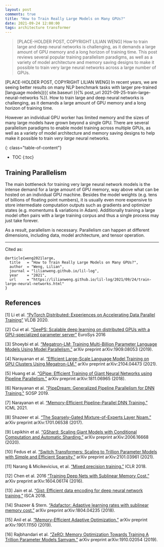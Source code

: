 ```yaml
---
layout: post
comments: true
title: "How to Train Really Large Models on Many GPUs?"
date: 2021-09-24 12:00:00
tags: architecture transformer
---
```



> [PLACE-HOLDER POST, COPYRIGHT LILIAN WENG] How to train large and deep neural networks is challenging, as it demands a large amount of GPU memory and a long horizon of training time. This post reviews several popular training parallelism paradigms, as well as a variety of model architecture and memory saving designs to make it possible to train very large neural networks across a large number of GPUs.


<!--more-->

[PLACE-HOLDER POST, COPYRIGHT LILIAN WENG] In recent years, we are seeing better results on many NLP benchmark tasks with larger pre-trained [language models]({{ site.baseurl }}{% post_url 2021-09-25-train-large-neural-networks %}). How to train large and deep neural networks is challenging, as it demands a large amount of GPU memory and a long horizon of training time. 

However an individual GPU worker has limited memory and the sizes of many large models have grown beyond a single GPU. There are several parallelism paradigms to enable model training across multiple GPUs, as well as a variety of model architecture and memory saving designs to help make it possible to train *very large* neural networks.


{: class="table-of-content"}
* TOC
{:toc}


## Training Parallelism

The main bottleneck for training very large neural network models is the intense demand for a large amount of GPU memory, way above what can be hosted on an individual GPU machine. Besides the model weights (e.g. tens of billions of floating point numbers), it is usually even more expensive to store intermediate computation outputs such as gradients and optimizer states (e.g. momentums & variations in Adam). Additionally training a large model often pairs with a large training corpus and thus a single process may just take forever.

As a result, parallelism is necessary. Parallelism can happen at different dimensions, including data, model architecture, and tensor operation.


---
Cited as:
```
@article{weng2021large,
  title   = "How to Train Really Large Models on Many GPUs?",
  author  = "Weng, Lilian",
  journal = "lilianweng.github.io/lil-log",
  year    = "2021",
  url     = "https://lilianweng.github.io/lil-log/2021/09/24/train-large-neural-networks.html"
}
```


## References

[1] Li et al. [“PyTorch Distributed: Experiences on Accelerating Data Parallel Training”](https://arxiv.org/abs/2006.15704) VLDB 2020.

[2] Cui et al. [“GeePS: Scalable deep learning on distributed GPUs with a GPU-specialized parameter server”](https://www.pdl.cmu.edu/PDL-FTP/CloudComputing/GeePS-cui-eurosys16.pdf) EuroSys 2016 

[3] Shoeybi et al. [“Megatron-LM: Training Multi-Billion Parameter Language Models Using Model Parallelism.”](https://arxiv.org/abs/1909.08053) arXiv preprint arXiv:1909.08053 (2019).

[4] Narayanan et al. [“Efficient Large-Scale Language Model Training on GPU Clusters Using Megatron-LM.”](https://arxiv.org/abs/2104.04473) arXiv preprint arXiv:2104.04473 (2021).

[5] Huang et al. [“GPipe: Efficient Training of Giant Neural Networks using Pipeline Parallelism.”](https://arxiv.org/abs/1811.06965) arXiv preprint arXiv:1811.06965 (2018).

[6] Narayanan et al. ["PipeDream: Generalized Pipeline Parallelism for DNN Training."](https://cs.stanford.edu/~matei/papers/2019/sosp_pipedream.pdf) SOSP 2019.

[7] Narayanan et al.  [“Memory-Efficient Pipeline-Parallel DNN Training.”](https://arxiv.org/abs/2006.09503) ICML 2021.

[8] Shazeer et al. [“The Sparsely-Gated Mixture-of-Experts Layer Noam.”](https://arxiv.org/abs/1701.06538) arXiv preprint arXiv:1701.06538 (2017).

[9] Lepikhin et al. [“GShard: Scaling Giant Models with Conditional Computation and Automatic Sharding.”](https://arxiv.org/abs/2006.16668) arXiv preprint arXiv:2006.16668 (2020).

[10] Fedus et al. [“Switch Transformers: Scaling to Trillion Parameter Models with Simple and Efficient Sparsity.”](https://arxiv.org/abs/2101.03961) arXiv preprint arXiv:2101.03961 (2021).

[11] Narang & Micikevicius, et al.  [“Mixed precision training.”](https://arxiv.org/abs/1710.03740) ICLR 2018.

[12] Chen et al. 2016 [“Training Deep Nets with Sublinear Memory Cost.”](https://arxiv.org/abs/1604.06174) arXiv preprint arXiv:1604.06174 (2016).

[13] Jain et al. [“Gist: Efficient data encoding for deep neural network training.”](https://www.microsoft.com/en-us/research/uploads/prod/2018/04/fiddle-gist-isca18.pdf) ISCA 2018.

[14] Shazeer & Stern. [“Adafactor: Adaptive learning rates with sublinear memory cost.”](https://arxiv.org/abs/1804.04235) arXiv preprint arXiv:1804.04235 (2018).

[15] Anil et al. [“Memory-Efficient Adaptive Optimization.”](https://arxiv.org/abs/1901.11150) arXiv preprint arXiv:1901.11150 (2019).

[16] Rajbhandari et al. [“ZeRO: Memory Optimization Towards Training A Trillion Parameter Models Samyam.”](https://arxiv.org/abs/1910.02054) arXiv preprint arXiv:1910.02054 (2019).











